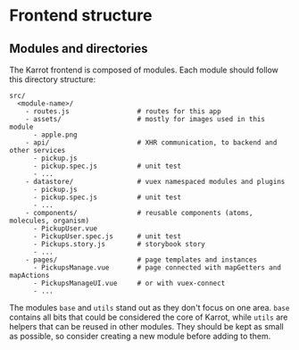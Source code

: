 # Frontend structure

## Modules and directories

The Karrot frontend is composed of modules. Each module should follow this directory structure:


```
src/
  <module-name>/
    - routes.js                 # routes for this app
    - assets/                   # mostly for images used in this module
      - apple.png
    - api/                      # XHR communication, to backend and other services
      - pickup.js
      - pickup.spec.js          # unit test
      - ...
    - datastore/                # vuex namespaced modules and plugins
      - pickup.js
      - pickup.spec.js          # unit test 
      - ...
    - components/               # reusable components (atoms, molecules, organism)
      - PickupUser.vue
      - PickupUser.spec.js      # unit test
      - Pickups.story.js        # storybook story
      - ...
    - pages/                    # page templates and instances
      - PickupsManage.vue       # page connected with mapGetters and mapActions
      - PickupsManageUI.vue     # or with vuex-connect
      - ...
```

The modules `base` and `utils` stand out as they don't focus on one area.
`base` contains all bits that could be considered the core of Karrot, while `utils` are helpers that can be reused in other modules.
They should be kept as small as possible, so consider creating a new module before adding to them.
